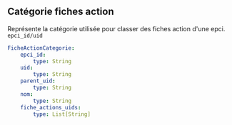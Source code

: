 ## Catégorie fiches action
Représente la catégorie utilisée pour classer des fiches action d'une epci.
`epci_id/uid`

```yaml
FicheActionCategorie:
    epci_id:
        type: String
    uid:
        type: String
    parent_uid:
        type: String
    nom:
        type: String
    fiche_actions_uids:
        type: List[String]
```
